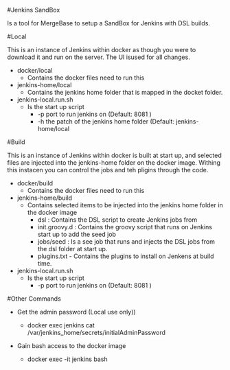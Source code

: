 
#Jenkins SandBox

Is a tool for MergeBase to setup a SandBox for Jenkins with DSL builds.

#Local

This is an instance of Jenkins within docker as though you were to download it and run on the server.  The UI isused for all changes.

 - docker/local
      - Contains the docker files need to run this
 - jenkins-home/local
      - Contains the jenkins home folder that is mapped in the docket folder.
 - jenkins-local.run.sh
      - Is the start up script
         - -p  port to run jenkins on (Default: 8081 )
         - -h  the patch of the jenkins home folder (Default: jenkins-home/local
         
#Build

This is an instance of Jenkins within docker is built at start up, and selected files are injected into the jenkins-home folder on the docker image.  Withing this instacen you can control the jobs and teh pligins through the code.
 
 - docker/build
      - Contains the docker files need to run this
 - jenkins-home/build
      - Contains selected items to be injected into the jenkins home folder in the docker image
          - dsl : Contains the DSL script to create Jenkins jobs from
          - init.groovy.d : Contains the groovy script that runs on Jenkins start up to add the seed job
          - jobs/seed : Is a see job that runs and injects the DSL jobs from the dsl folder at start up.
          - plugins.txt - Contains the plugins to install on Jenkens at build time.
 - jenkins-local.run.sh
      - Is the start up script
         - -p  port to run jenkins on (Default: 8081 )

#Other Commands         

 - Get the admin password (Local use only))
    - docker exec jenkins cat /var/jenkins_home/secrets/initialAdminPassword

 - Gain bash access to the docker image
    - docker exec -it jenkins bash